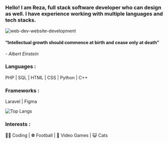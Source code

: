 ### Hello! I am Reza, full stack software developer who can design as well. I have experience working with multiple languages and tech stacks.

![web-dev-website-development](https://github.com/RezaAlHassan/RezaAlHassan/assets/24864973/f11e0421-da6d-41eb-8381-7940e8e6799e)

#### “Intellectual growth should commence at birth and cease only at death”
 <em> - Albert Einstein </em>

### Languages :
PHP | SQL | HTML | CSS | Python | C++ 

### Frameworks :
Laravel | Figma 


![Top Langs](https://github-readme-stats-git-masterrstaa-rickstaa.vercel.app/api/top-langs/?username=RezaAlHassan)

### Interests :
👨‍💻 Coding |
⚽ Football |
👾 Video Games |
😺 Cats 



